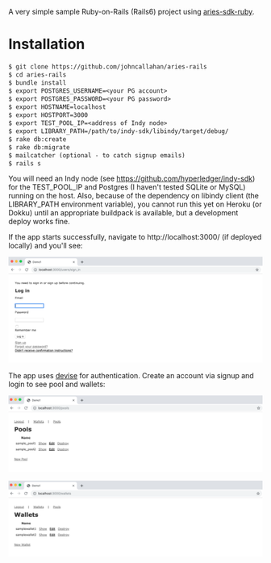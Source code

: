 A very simple sample Ruby-on-Rails (Rails6) project using [aries-sdk-ruby](https://github.com/hyperledger/aries-sdk-ruby).

# Installation

    $ git clone https://github.com/johncallahan/aries-rails
    $ cd aries-rails
    $ bundle install
    $ export POSTGRES_USERNAME=<your PG account>
    $ export POSTGRES_PASSWORD=<your PG password>
    $ export HOSTNAME=localhost
    $ export HOSTPORT=3000
    $ export TEST_POOL_IP=<address of Indy node>
    $ export LIBRARY_PATH=/path/to/indy-sdk/libindy/target/debug/
    $ rake db:create
    $ rake db:migrate
    $ mailcatcher (optional - to catch signup emails)
    $ rails s

You will need an Indy node (see https://github.com/hyperledger/indy-sdk) for the TEST_POOL_IP and Postgres (I haven't tested SQLite or MySQL) running on the host.  Also, because of the dependency on libindy client (the LIBRARY_PATH environment variable), you cannot run this yet on Heroku (or Dokku) until an appropriate buildpack is available, but a development deploy works fine.

If the app starts successfully, navigate to http://localhost:3000/ (if deployed locally) and you'll see:

![main login](images/aries-rails-mainlogin.png)

The app uses [devise](https://github.com/plataformatec/devise) for authentication.  Create an account via signup and login to see pool and wallets:

![pools](images/aries-rails-pools.png)

![wallets](images/aries-rails-wallets.png)

